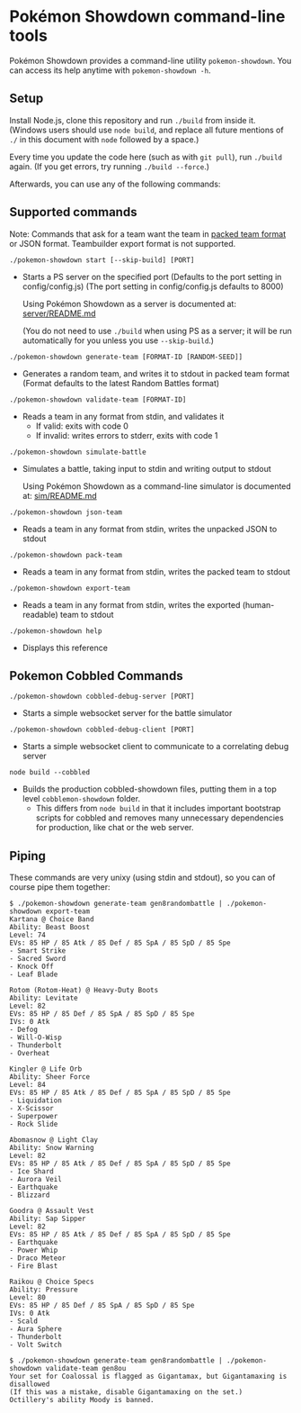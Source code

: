 Pokémon Showdown command-line tools
===================================

Pokémon Showdown provides a command-line utility `pokemon-showdown`. You can access its help anytime with `pokemon-showdown -h`.


Setup
-----

Install Node.js, clone this repository and run `./build` from inside it. (Windows users should use `node build`, and replace all future mentions of `./` in this document with `node` followed by a space.)

Every time you update the code here (such as with `git pull`), run `./build` again. (If you get errors, try running `./build --force`.)

Afterwards, you can use any of the following commands:


Supported commands
------------------

Note: Commands that ask for a team want the team in [packed team format](./sim/TEAMS.md#packed-format) or JSON format. Teambuilder export format is not supported.

`./pokemon-showdown start [--skip-build] [PORT]`

- Starts a PS server on the specified port
  (Defaults to the port setting in config/config.js)
  (The port setting in config/config.js defaults to 8000)

  Using Pokémon Showdown as a server is documented at:
  [server/README.md](./server/README.md)

  (You do not need to use `./build` when using PS as a server; it will
  be run automatically for you unless you use `--skip-build`.)

`./pokemon-showdown generate-team [FORMAT-ID [RANDOM-SEED]]`

- Generates a random team, and writes it to stdout in packed team format
  (Format defaults to the latest Random Battles format)

`./pokemon-showdown validate-team [FORMAT-ID]`

- Reads a team in any format from stdin, and validates it
  - If valid: exits with code 0
  - If invalid: writes errors to stderr, exits with code 1

`./pokemon-showdown simulate-battle`

- Simulates a battle, taking input to stdin and writing output to stdout

  Using Pokémon Showdown as a command-line simulator is documented at:
  [sim/README.md](./README.md)

`./pokemon-showdown json-team`

- Reads a team in any format from stdin, writes the unpacked JSON to stdout

`./pokemon-showdown pack-team`

- Reads a team in any format from stdin, writes the packed team to stdout

`./pokemon-showdown export-team`

- Reads a team in any format from stdin, writes the exported (human-readable) team to stdout

`./pokemon-showdown help`

- Displays this reference

Pokemon Cobbled Commands
---

`./pokemon-showdown cobbled-debug-server [PORT]`

- Starts a simple websocket server for the battle simulator

`./pokemon-showdown cobbled-debug-client [PORT]`

- Starts a simple websocket client to communicate to a correlating debug server

`node build --cobbled`

- Builds the production cobbled-showdown files, putting them in a top level `cobblemon-showdown` folder.
    - This differs from `node build` in that it includes important bootstrap scripts for cobbled and removes many unnecessary dependencies for production, like chat or the web server.


Piping
------

These commands are very unixy (using stdin and stdout), so you can of course pipe them together:

```
$ ./pokemon-showdown generate-team gen8randombattle | ./pokemon-showdown export-team
Kartana @ Choice Band
Ability: Beast Boost
Level: 74
EVs: 85 HP / 85 Atk / 85 Def / 85 SpA / 85 SpD / 85 Spe
- Smart Strike
- Sacred Sword
- Knock Off
- Leaf Blade

Rotom (Rotom-Heat) @ Heavy-Duty Boots
Ability: Levitate
Level: 82
EVs: 85 HP / 85 Def / 85 SpA / 85 SpD / 85 Spe
IVs: 0 Atk
- Defog
- Will-O-Wisp
- Thunderbolt
- Overheat

Kingler @ Life Orb
Ability: Sheer Force
Level: 84
EVs: 85 HP / 85 Atk / 85 Def / 85 SpA / 85 SpD / 85 Spe
- Liquidation
- X-Scissor
- Superpower
- Rock Slide

Abomasnow @ Light Clay
Ability: Snow Warning
Level: 82
EVs: 85 HP / 85 Atk / 85 Def / 85 SpA / 85 SpD / 85 Spe
- Ice Shard
- Aurora Veil
- Earthquake
- Blizzard

Goodra @ Assault Vest
Ability: Sap Sipper
Level: 82
EVs: 85 HP / 85 Atk / 85 Def / 85 SpA / 85 SpD / 85 Spe
- Earthquake
- Power Whip
- Draco Meteor
- Fire Blast

Raikou @ Choice Specs
Ability: Pressure
Level: 80
EVs: 85 HP / 85 Def / 85 SpA / 85 SpD / 85 Spe
IVs: 0 Atk
- Scald
- Aura Sphere
- Thunderbolt
- Volt Switch
```

```
$ ./pokemon-showdown generate-team gen8randombattle | ./pokemon-showdown validate-team gen8ou
Your set for Coalossal is flagged as Gigantamax, but Gigantamaxing is disallowed
(If this was a mistake, disable Gigantamaxing on the set.)
Octillery's ability Moody is banned.
```
